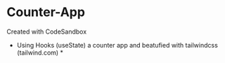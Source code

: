 # Counter-App
Created with CodeSandbox
* Using Hooks (useState) a counter app and beatufied with tailwindcss (tailwind.com) *
